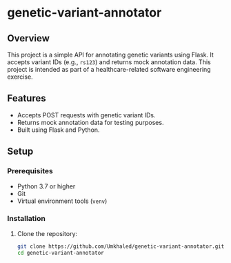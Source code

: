 # genetic-variant-annotator

## Overview
This project is a simple API for annotating genetic variants using Flask. It accepts variant IDs (e.g., `rs123`) and returns mock annotation data. This project is intended as part of a healthcare-related software engineering exercise.

## Features
- Accepts POST requests with genetic variant IDs.
- Returns mock annotation data for testing purposes.
- Built using Flask and Python.

## Setup

### Prerequisites
- Python 3.7 or higher
- Git
- Virtual environment tools (`venv`)

### Installation
1. Clone the repository:
   ```bash
   git clone https://github.com/Umkhaled/genetic-variant-annotator.git
   cd genetic-variant-annotator

